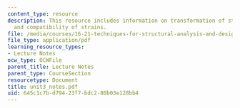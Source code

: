 ```yaml
---
content_type: resource
description: This resource includes information on transformation of strain components,
  and compatibility of strains.
file: /media/courses/16-21-techniques-for-structural-analysis-and-design-spring-2005/645c1c7bd79423f7bdc280b03e128bb4_unit3_notes.pdf
file_type: application/pdf
learning_resource_types:
- Lecture Notes
ocw_type: OCWFile
parent_title: Lecture Notes
parent_type: CourseSection
resourcetype: Document
title: unit3_notes.pdf
uid: 645c1c7b-d794-23f7-bdc2-80b03e128bb4
---
```

